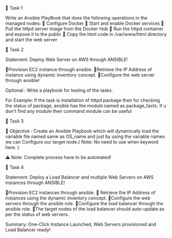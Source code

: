📄 Task 1 

Write an Ansible PlayBook that does the following operations in the managed nodes:
🔅 Configure Docker
🔅 Start and enable Docker services
🔅 Pull the httpd server image from the Docker Hub
🔅 Run the httpd container and expose it to the public
🔅 Copy the html code in /var/www/html directory and start the web server


📄 Task 2

Statement: Deploy Web Server on AWS through ANSIBLE!

🔅Provision EC2 instance through ansible.
🔅Retrieve the IP Address of instance using dynamic inventory concept.
🔅Configure the web server through ansible!


Optional : Write a playbook for testing of the tasks.

For Example: If the task is installation of httpd package then for checking the status of package, ansible has the module named as package_facts.
if u don't find any module then command module can be useful

📄 Task 3


🔅 Objective : Create an Ansible Playbook which will dynamically load the variable file named same as OS_name and just by using the variable names we can Configure our target node.( Note: No need to use when keyword here. )

⚠️ Note: Complete process have to be automated!

📄 Task 4 

Statement: Deploy a Load Balancer and multiple Web Servers on AWS instances through ANSIBLE!

🔅Provision EC2 instances through ansible.
🔅 Retrieve the IP Address of instances using the dynamic inventory concept.
🔅Configure the web servers through the ansible role.
🔅Configure the load balancer through the ansible role.
🔅The target nodes of the load balancer should auto-update as per the status of web servers.

Summary: One-Click Instance Launched, Web Servers provisioned and Load Balancer ready!

